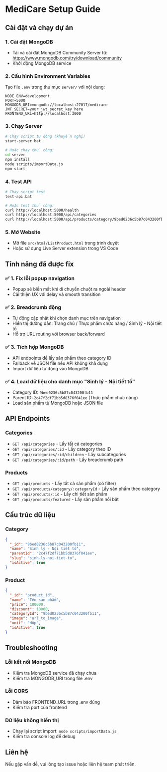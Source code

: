 # MediCare Setup Guide

## Cài đặt và chạy dự án

### 1. Cài đặt MongoDB
- Tải và cài đặt MongoDB Community Server từ: https://www.mongodb.com/try/download/community
- Khởi động MongoDB service

### 2. Cấu hình Environment Variables
Tạo file `.env` trong thư mục `server/` với nội dung:
```
NODE_ENV=development
PORT=5000
MONGODB_URI=mongodb://localhost:27017/medicare
JWT_SECRET=your_jwt_secret_key_here
FRONTEND_URL=http://localhost:3000
```

### 3. Chạy Server
```bash
# Chạy script tự động (khuyến nghị)
start-server.bat

# Hoặc chạy thủ công:
cd server
npm install
node scripts/importData.js
npm start
```

### 4. Test API
```bash
# Chạy script test
test-api.bat

# Hoặc test thủ công:
curl http://localhost:5000/health
curl http://localhost:5000/api/categories
curl http://localhost:5000/api/products/category/9bed0236c5b87c043200fb11
```

### 5. Mở Website
- Mở file `src/html/ListProduct.html` trong trình duyệt
- Hoặc sử dụng Live Server extension trong VS Code

## Tính năng đã được fix

### ✅ 1. Fix lỗi popup navigation
- Popup sẽ biến mất khi di chuyển chuột ra ngoài header
- Cải thiện UX với delay và smooth transition

### ✅ 2. Breadcrumb động
- Tự động cập nhật khi chọn danh mục trên navigation
- Hiển thị đường dẫn: Trang chủ / Thực phẩm chức năng / Sinh lý - Nội tiết tố
- Hỗ trợ URL routing với browser back/forward

### ✅ 3. Tích hợp MongoDB
- API endpoints để lấy sản phẩm theo category ID
- Fallback về JSON file nếu API không khả dụng
- Import dữ liệu tự động vào MongoDB

### ✅ 4. Load dữ liệu cho danh mục "Sinh lý - Nội tiết tố"
- Category ID: `9bed0236c5b87c043200fb11`
- Parent ID: `2c47f2df71bb5d8376f041ee` (Thực phẩm chức năng)
- Load sản phẩm từ MongoDB hoặc JSON file

## API Endpoints

### Categories
- `GET /api/categories` - Lấy tất cả categories
- `GET /api/categories/:id` - Lấy category theo ID
- `GET /api/categories/:id/children` - Lấy subcategories
- `GET /api/categories/:id/path` - Lấy breadcrumb path

### Products
- `GET /api/products` - Lấy tất cả sản phẩm (có filter)
- `GET /api/products/category/:categoryId` - Lấy sản phẩm theo category
- `GET /api/products/:id` - Lấy chi tiết sản phẩm
- `GET /api/products/featured` - Lấy sản phẩm nổi bật

## Cấu trúc dữ liệu

### Category
```json
{
  "_id": "9bed0236c5b87c043200fb11",
  "name": "Sinh lý - Nội tiết tố",
  "parentId": "2c47f2df71bb5d8376f041ee",
  "slug": "sinh-ly-noi-tiet-to",
  "isActive": true
}
```

### Product
```json
{
  "_id": "product_id",
  "name": "Tên sản phẩm",
  "price": 100000,
  "discount": 10000,
  "categoryId": "9bed0236c5b87c043200fb11",
  "image": "url_to_image",
  "unit": "Hộp",
  "isActive": true
}
```

## Troubleshooting

### Lỗi kết nối MongoDB
- Kiểm tra MongoDB service đã chạy chưa
- Kiểm tra MONGODB_URI trong file .env

### Lỗi CORS
- Đảm bảo FRONTEND_URL trong .env đúng
- Kiểm tra port của frontend

### Dữ liệu không hiển thị
- Chạy lại script import: `node scripts/importData.js`
- Kiểm tra console log để debug

## Liên hệ
Nếu gặp vấn đề, vui lòng tạo issue hoặc liên hệ team phát triển.
